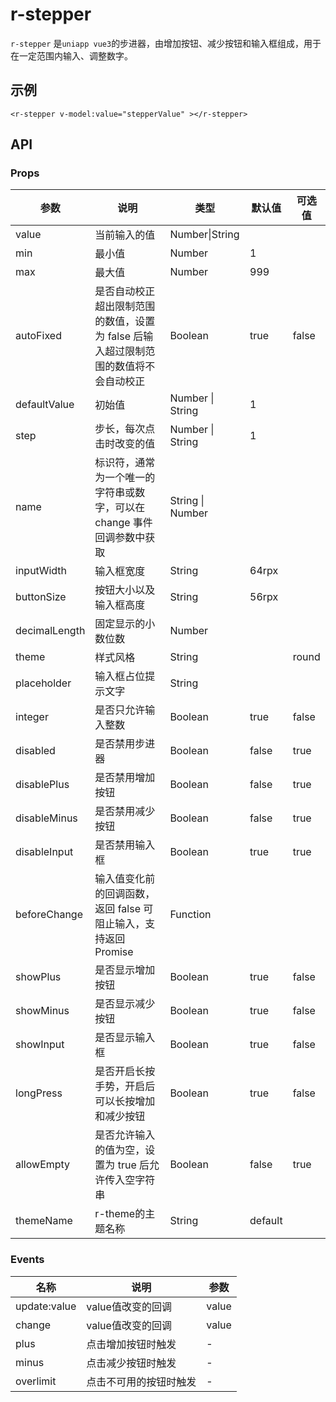 # r-stepper

`r-stepper` 是`uniapp vue3`的步进器，由增加按钮、减少按钮和输入框组成，用于在一定范围内输入、调整数字。

## 示例

 

```vue
<r-stepper v-model:value="stepperValue" ></r-stepper>
```



## API

### Props

| 参数          | 说明                                                         | 类型             | 默认值  | 可选值 |
| ------------- | ------------------------------------------------------------ | ---------------- | ------- | ------ |
| value         | 当前输入的值                                                 | Number\|String   |         |        |
| min           | 最小值                                                       | Number           | 1       |        |
| max           | 最大值                                                       | Number           | 999     |        |
| autoFixed     | 是否自动校正超出限制范围的数值，设置为 false 后输入超过限制范围的数值将不会自动校正 | Boolean          | true    | false  |
| defaultValue  | 初始值                                                       | Number \| String | 1       |        |
| step          | 步长，每次点击时改变的值                                     | Number \| String | 1       |        |
| name          | 标识符，通常为一个唯一的字符串或数字，可以在 change 事件回调参数中获取 | String \| Number |         |        |
| inputWidth    | 输入框宽度                                                   | String           | 64rpx   |        |
| buttonSize    | 按钮大小以及输入框高度                                       | String           | 56rpx   |        |
| decimalLength | 固定显示的小数位数                                           | Number           |         |        |
| theme         | 样式风格                                                     | String           |         | round  |
| placeholder   | 输入框占位提示文字                                           | String           |         |        |
| integer       | 是否只允许输入整数                                           | Boolean          | true    | false  |
| disabled      | 是否禁用步进器                                               | Boolean          | false   | true   |
| disablePlus   | 是否禁用增加按钮                                             | Boolean          | false   | true   |
| disableMinus  | 是否禁用减少按钮                                             | Boolean          | false   | true   |
| disableInput  | 是否禁用输入框                                               | Boolean          | true    | true   |
| beforeChange  | 输入值变化前的回调函数，返回 false 可阻止输入，支持返回 Promise | Function         |         |        |
| showPlus      | 是否显示增加按钮                                             | Boolean          | true    | false  |
| showMinus     | 是否显示减少按钮                                             | Boolean          | true    | false  |
| showInput     | 是否显示输入框                                               | Boolean          | true    | false  |
| longPress     | 是否开启长按手势，开启后可以长按增加和减少按钮               | Boolean          | true    | false  |
| allowEmpty    | 是否允许输入的值为空，设置为 true 后允许传入空字符串         | Boolean          | false   | true   |
| themeName     | r-theme的主题名称                                            | String           | default |        |

### Events

| 名称         | 说明                   | 参数  |
| ------------ | ---------------------- | ----- |
| update:value | value值改变的回调      | value |
| change       | value值改变的回调      | value |
| plus         | 点击增加按钮时触发     | -     |
| minus        | 点击减少按钮时触发     | -     |
| overlimit    | 点击不可用的按钮时触发 | -     |

